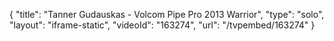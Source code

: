 {
    "title": "Tanner Gudauskas - Volcom Pipe Pro 2013 Warrior",
    "type": "solo",
    "layout": "iframe-static",
    "videoId": "163274",
    "url": "\/tvpembed\/163274"
}